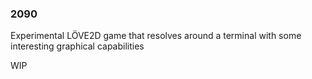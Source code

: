### 2090
Experimental LÖVE2D game that resolves around a terminal with some interesting
graphical capabilities

WIP